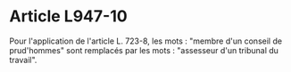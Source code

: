 # Article L947-10

Pour l'application de l'article L. 723-8, les mots : "membre d'un conseil de prud'hommes" sont remplacés par les mots : "assesseur d'un tribunal du travail".
